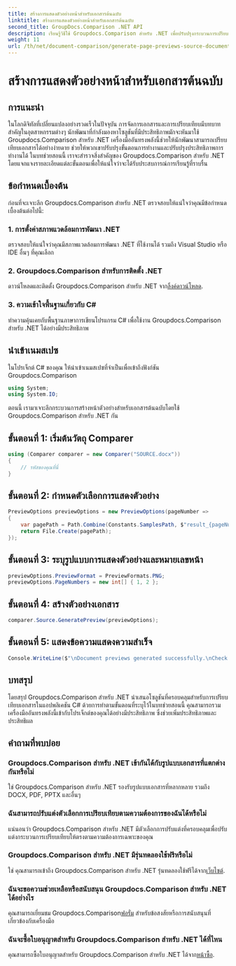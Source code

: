 ```yaml
---
title: สร้างการแสดงตัวอย่างหน้าสำหรับเอกสารต้นฉบับ
linktitle: สร้างการแสดงตัวอย่างหน้าสำหรับเอกสารต้นฉบับ
second_title: GroupDocs.Comparison .NET API
description: เรียนรู้วิธีใช้ Groupdocs.Comparison สำหรับ .NET เพื่อปรับปรุงกระบวนการเปรียบเทียบเอกสารในโปรเจ็กต์ C# ของคุณอย่างมีประสิทธิภาพ
weight: 11
url: /th/net/document-comparison/generate-page-previews-source-document/
---
```


# สร้างการแสดงตัวอย่างหน้าสำหรับเอกสารต้นฉบับ

## การแนะนำ
ในโลกดิจิทัลที่เปลี่ยนแปลงอย่างรวดเร็วในปัจจุบัน การจัดการเอกสารและการเปรียบเทียบมีบทบาทสำคัญในอุตสาหกรรมต่างๆ นักพัฒนาที่กำลังมองหาโซลูชันที่มีประสิทธิภาพมักจะหันมาใช้ Groupdocs.Comparison สำหรับ .NET เครื่องมืออันทรงพลังนี้ช่วยให้นักพัฒนาสามารถเปรียบเทียบเอกสารได้อย่างง่ายดาย ช่วยให้พวกเขาปรับปรุงขั้นตอนการทำงานและปรับปรุงประสิทธิภาพการทำงานได้ ในบทช่วยสอนนี้ เราจะสำรวจสิ่งสำคัญของ Groupdocs.Comparison สำหรับ .NET โดยแจกแจงรายละเอียดแต่ละขั้นตอนเพื่อให้แน่ใจว่าจะได้รับประสบการณ์การเรียนรู้ที่ราบรื่น
## ข้อกำหนดเบื้องต้น
ก่อนที่จะเจาะลึก Groupdocs.Comparison สำหรับ .NET ตรวจสอบให้แน่ใจว่าคุณมีข้อกำหนดเบื้องต้นต่อไปนี้:
### 1. การตั้งค่าสภาพแวดล้อมการพัฒนา .NET
ตรวจสอบให้แน่ใจว่าคุณมีสภาพแวดล้อมการพัฒนา .NET ที่ใช้งานได้ รวมถึง Visual Studio หรือ IDE อื่นๆ ที่คุณเลือก
### 2. Groupdocs.Comparison สำหรับการติดตั้ง .NET
 ดาวน์โหลดและติดตั้ง Groupdocs.Comparison สำหรับ .NET จาก[ลิ้งค์ดาวน์โหลด](https://releases.groupdocs.com/comparison/net/).
### 3. ความเข้าใจพื้นฐานเกี่ยวกับ C#
ทำความคุ้นเคยกับพื้นฐานภาษาการเขียนโปรแกรม C# เพื่อใช้งาน Groupdocs.Comparison สำหรับ .NET ได้อย่างมีประสิทธิภาพ

## นำเข้าเนมสเปซ
ในโปรเจ็กต์ C# ของคุณ ให้นำเข้าเนมสเปซที่จำเป็นเพื่อเข้าถึงฟังก์ชัน Groupdocs.Comparison

```csharp
using System;
using System.IO;
```

ตอนนี้ เรามาเจาะลึกกระบวนการสร้างหน้าตัวอย่างสำหรับเอกสารต้นฉบับโดยใช้ Groupdocs.Comparison สำหรับ .NET กัน
## ขั้นตอนที่ 1: เริ่มต้นวัตถุ Comparer
```csharp
using (Comparer comparer = new Comparer("SOURCE.docx"))
{
    // รหัสของคุณที่นี่
}
```
## ขั้นตอนที่ 2: กำหนดตัวเลือกการแสดงตัวอย่าง
```csharp
PreviewOptions previewOptions = new PreviewOptions(pageNumber =>
{
    var pagePath = Path.Combine(Constants.SamplesPath, $"result_{pageNumber}.png");
    return File.Create(pagePath);
});
```
## ขั้นตอนที่ 3: ระบุรูปแบบการแสดงตัวอย่างและหมายเลขหน้า
```csharp
previewOptions.PreviewFormat = PreviewFormats.PNG;
previewOptions.PageNumbers = new int[] { 1, 2 };
```
## ขั้นตอนที่ 4: สร้างตัวอย่างเอกสาร
```csharp
comparer.Source.GeneratePreview(previewOptions);
```
## ขั้นตอนที่ 5: แสดงข้อความแสดงความสำเร็จ
```csharp
Console.WriteLine($"\nDocument previews generated successfully.\nCheck output in {Directory.GetCurrentDirectory()}.");
```

## บทสรุป
โดยสรุป Groupdocs.Comparison สำหรับ .NET นำเสนอโซลูชันที่ครอบคลุมสำหรับการเปรียบเทียบเอกสารในแอปพลิเคชัน C# ด้วยการทำตามขั้นตอนที่ระบุไว้ในบทช่วยสอนนี้ คุณสามารถรวมเครื่องมืออันทรงพลังนี้เข้ากับโปรเจ็กต์ของคุณได้อย่างมีประสิทธิภาพ ซึ่งช่วยเพิ่มประสิทธิภาพและประสิทธิผล
## คำถามที่พบบ่อย
### Groupdocs.Comparison สำหรับ .NET เข้ากันได้กับรูปแบบเอกสารที่แตกต่างกันหรือไม่
ใช่ Groupdocs.Comparison สำหรับ .NET รองรับรูปแบบเอกสารที่หลากหลาย รวมถึง DOCX, PDF, PPTX และอื่นๆ
### ฉันสามารถปรับแต่งตัวเลือกการเปรียบเทียบตามความต้องการของฉันได้หรือไม่
แน่นอนว่า Groupdocs.Comparison สำหรับ .NET มีตัวเลือกการปรับแต่งที่ครอบคลุมเพื่อปรับแต่งกระบวนการเปรียบเทียบให้ตรงตามความต้องการเฉพาะของคุณ
### Groupdocs.Comparison สำหรับ .NET มีรุ่นทดลองใช้ฟรีหรือไม่
 ใช่ คุณสามารถเข้าถึง Groupdocs.Comparison สำหรับ .NET รุ่นทดลองใช้ฟรีได้จาก[เว็บไซต์](https://releases.groupdocs.com/).
### ฉันจะขอความช่วยเหลือหรือสนับสนุน Groupdocs.Comparison สำหรับ .NET ได้อย่างไร
 คุณสามารถเยี่ยมชม Groupdocs.Comparison[ฟอรั่ม](https://forum.groupdocs.com/c/comparison/12) สำหรับข้อสงสัยหรือการสนับสนุนที่เกี่ยวข้องกับเครื่องมือ
### ฉันจะซื้อใบอนุญาตสำหรับ Groupdocs.Comparison สำหรับ .NET ได้ที่ไหน
 คุณสามารถซื้อใบอนุญาตสำหรับ Groupdocs.Comparison สำหรับ .NET ได้จาก[หน้าซื้อ](https://purchase.groupdocs.com/buy).